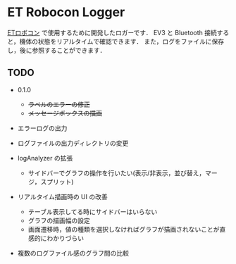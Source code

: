 # ET Robocon Logger

[ETロボコン](http://www.etrobo.jp/) で使用するために開発したロガーです．
EV3 と Bluetooth 接続すると，機体の状態をリアルタイムで確認できます．
また，ログをファイルに保存し，後に参照することができます．

## TODO

- 0.1.0
  - ~~ラベルのエラーの修正~~
  - ~~メッセージボックスの描画~~

- エラーログの出力
- ログファイルの出力ディレクトリの変更
- logAnalyzer の拡張
  - サイドバーでグラフの操作を行いたい(表示/非表示，並び替え，マージ，スプリット)
- リアルタイム描画時の UI の改善
  - テーブル表示してる時にサイドバーはいらない
  - グラフの描画幅の設定
  - 画面遷移時，値の種類を選択しなければグラフが描画されないことが直感的にわかりづらい
- 複数のログファイル感のグラフ間の比較

